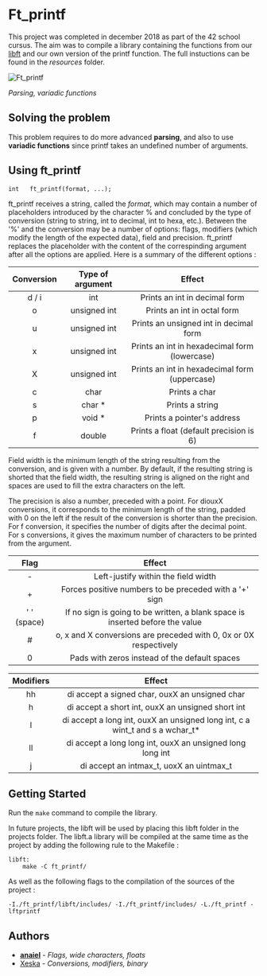 # Ft_printf

This project was completed in december 2018 as part of the 42 school cursus. The aim was to compile a library containing the functions from our [libft](https://github.com/anaiel/libft) and our own version of the printf function. The full instuctions can be found in the *resources* folder.

![Ft_printf](https://i.imgur.com/MmqrRG4.png "Algo branch > ft_printf")

*Parsing, variadic functions*

## Solving the problem

This problem requires to do more advanced **parsing**, and also to use **variadic functions** since printf takes an undefined number of arguments.

## Using ft_printf

```
int   ft_printf(format, ...);
```

ft_printf receives a string, called the *format*, which may contain a number of placeholders introduced by the character % and concluded by the type of conversion (string to string, int to decimal, int to hexa, etc.). Between the '%' and the conversion may be a number of options: flags, modifiers (which modify the length of the expected data), field and precision. ft_printf replaces the placeholder with the content of the correspinding argument after all the options are applied. Here is a summary of the different options :

| Conversion | Type of argument | Effect |
|:----------:|:----------------:|:------:|
| d / i | int | Prints an int in decimal form |
| o | unsigned int | Prints an int in octal form |
| u | unsigned int | Prints an unsigned int in decimal form |
| x | unsigned int | Prints an int in hexadecimal form (lowercase) |
| X | unsigned int | Prints an int in hexadecimal form (uppercase) |
| c | char | Prints a char |
| s | char * | Prints a string |
| p | void * | Prints a pointer's address |
| f | double | Prints a float (default precision is 6) |

Field width is the minimum length of the string resulting from the conversion, and is given with a number. By default, if the resulting string is shorted that the field width, the resulting string is aligned on the right and spaces are used to fill the extra characters on the left.

The precision is also a number, preceded with a point. For diouxX conversions, it corresponds to the minimum length of the string, padded with 0 on the left if the result of the conversion is shorter than the precision. For f conversion, it specifies the number of digits after the decimal point. For s conversions, it gives the maximum number of characters to be printed from the argument.

| Flag | Effect |
|:----:|:------:|
| - | Left-justify within the field width |
| + | Forces positive numbers to be preceded with a '+' sign |
| ' ' (space) | If no sign is going to be written, a blank space is inserted before the value |
| # | o, x and X conversions are preceded with 0, 0x or 0X respectively |
| 0 | Pads with zeros instead of the default spaces |

| Modifiers | Effect |
|:---------:|:------:|
| hh | di accept a signed char, ouxX an unsigned char |
| h | di accept a short int, ouxX an unsigned short int |
| l | di accept a long int, ouxX an unsigned long int, c a wint_t and s a wchar_t* |
| ll | di accept a long long int, ouxX an unsigned long long int |
| j | di accept an intmax_t, uoxX an uintmax_t |

## Getting Started

Run the `make` command to compile the library.

In future projects, the libft will be used by placing this libft folder in the projects folder. The libft.a library will be compiled at the same time as the project by adding the following rule to the Makefile :
```
libft:
    make -C ft_printf/
```
As well as the following flags to the compilation of the sources of the project :
```
-I./ft_printf/libft/includes/ -I./ft_printf/includes/ -L./ft_printf -lftprintf
```

## Authors

* **[anaiel](https://github.com/anaiel)** - *Flags, wide characters, floats*
* [Xeska](https://github.com/Xeska) - *Conversions, modifiers, binary*
